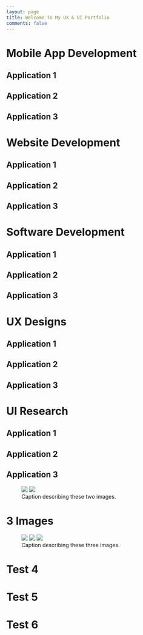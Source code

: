 ```yaml
---
layout: page
title: Welcome To My UX & UI Portfolio
comments: false
---
```


# Mobile App Development
## Application 1  
## Application 2  
## Application 3  

# Website Development
## Application 1  
## Application 2  
## Application 3  

# Software Development
## Application 1  
## Application 2  
## Application 3  

# UX Designs  
## Application 1  
## Application 2  
## Application 3  

# UI Research
## Application 1  
## Application 2  
## Application 3  



<figure class="half">
<img src="https://mmistakes.github.io/skinny-bones-jekyll/images/image-filename-1.jpg">
<img src="https://mmistakes.github.io/skinny-bones-jekyll/images/image-filename-2.jpg">
<figcaption>Caption describing these two images.</figcaption>
</figure>

# 3 Images

<figure class="third">
<img src="https://mmistakes.github.io/skinny-bones-jekyll/images/image-filename-1.jpg">
<img src="https://mmistakes.github.io/skinny-bones-jekyll/images/image-filename-2.jpg">
<img src="https://mmistakes.github.io/skinny-bones-jekyll/images/image-filename-3.jpg">
<figcaption>Caption describing these three images.</figcaption>
</figure>

# Test 4

# Test 5

# Test 6

